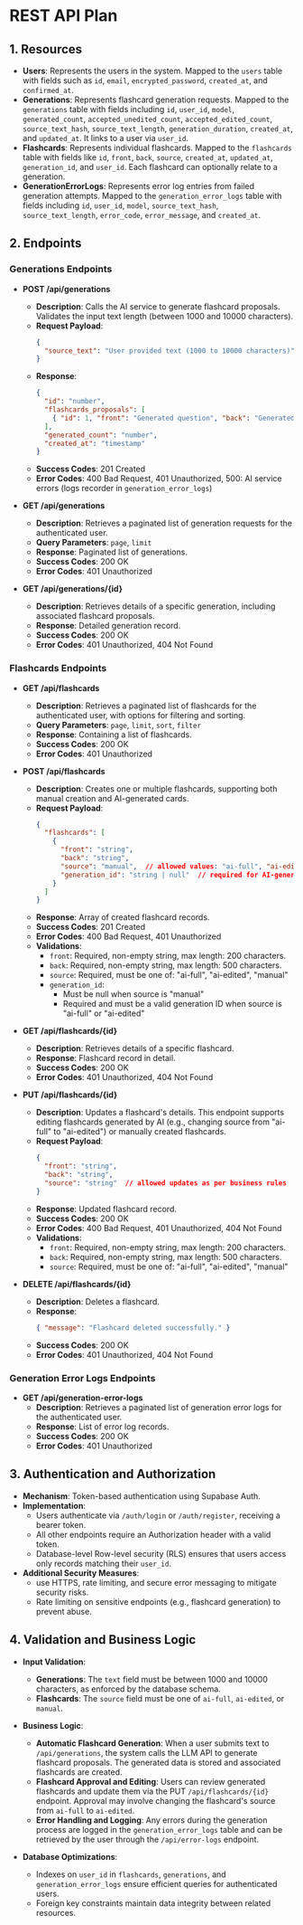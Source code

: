 # REST API Plan

## 1. Resources

- **Users**: Represents the users in the system. Mapped to the `users` table with fields such as `id`, `email`, `encrypted_password`, `created_at`, and `confirmed_at`.
- **Generations**: Represents flashcard generation requests. Mapped to the `generations` table with fields including `id`, `user_id`, `model`, `generated_count`, `accepted_unedited_count`, `accepted_edited_count`, `source_text_hash`, `source_text_length`, `generation_duration`, `created_at`, and `updated_at`. It links to a user via `user_id`.
- **Flashcards**: Represents individual flashcards. Mapped to the `flashcards` table with fields like `id`, `front`, `back`, `source`, `created_at`, `updated_at`, `generation_id`, and `user_id`. Each flashcard can optionally relate to a generation.
- **GenerationErrorLogs**: Represents error log entries from failed generation attempts. Mapped to the `generation_error_logs` table with fields including `id`, `user_id`, `model`, `source_text_hash`, `source_text_length`, `error_code`, `error_message`, and `created_at`.

## 2. Endpoints

### Generations Endpoints

- **POST /api/generations**
  - **Description**: Calls the AI service to generate flashcard proposals. Validates the input text length (between 1000 and 10000 characters).
  - **Request Payload**: 
    ```json
    {
      "source_text": "User provided text (1000 to 10000 characters)"
    }
    ```
  - **Response**: 
    ```json
    {
      "id": "number",
      "flashcards_proposals": [
        { "id": 1, "front": "Generated question", "back": "Generated answer", "source": "ai-full" }
      ],
      "generated_count": "number",
      "created_at": "timestamp"
    }
    ```
  - **Success Codes**: 201 Created
  - **Error Codes**: 400 Bad Request, 401 Unauthorized, 500: AI service errors (logs recorder in `generation_error_logs`)

- **GET /api/generations**
  - **Description**: Retrieves a paginated list of generation requests for the authenticated user.
  - **Query Parameters**: `page`, `limit`
  - **Response**: Paginated list of generations.
  - **Success Codes**: 200 OK
  - **Error Codes**: 401 Unauthorized

- **GET /api/generations/{id}**
  - **Description**: Retrieves details of a specific generation, including associated flashcard proposals.
  - **Response**: Detailed generation record.
  - **Success Codes**: 200 OK
  - **Error Codes**: 401 Unauthorized, 404 Not Found

### Flashcards Endpoints

- **GET /api/flashcards**
  - **Description**: Retrieves a paginated list of flashcards for the authenticated user, with options for filtering and sorting.
  - **Query Parameters**: `page`, `limit`, `sort`, `filter`
  - **Response**: Containing a list of flashcards.
  - **Success Codes**: 200 OK
  - **Error Codes**: 401 Unauthorized

- **POST /api/flashcards**
  - **Description**: Creates one or multiple flashcards, supporting both manual creation and AI-generated cards.
  - **Request Payload**: 
    ```json
    {
      "flashcards": [
        {
          "front": "string",
          "back": "string",
          "source": "manual",  // allowed values: "ai-full", "ai-edited", "manual"
          "generation_id": "string | null"  // required for AI-generated cards
        }
      ]
    }
    ```
  - **Response**: Array of created flashcard records.
  - **Success Codes**: 201 Created
  - **Error Codes**: 400 Bad Request, 401 Unauthorized
  - **Validations**:
    - `front`: Required, non-empty string, max length: 200 characters.
    - `back`: Required, non-empty string, max length: 500 characters.
    - `source`: Required, must be one of: "ai-full", "ai-edited", "manual"
    - `generation_id`:
      - Must be null when source is "manual"
      - Required and must be a valid generation ID when source is "ai-full" or "ai-edited"

- **GET /api/flashcards/{id}**
  - **Description**: Retrieves details of a specific flashcard.
  - **Response**: Flashcard record in detail.
  - **Success Codes**: 200 OK
  - **Error Codes**: 401 Unauthorized, 404 Not Found

- **PUT /api/flashcards/{id}**
  - **Description**: Updates a flashcard's details. This endpoint supports editing flashcards generated by AI (e.g., changing source from "ai-full" to "ai-edited") or manually created flashcards.
  - **Request Payload**: 
    ```json
    {
      "front": "string",
      "back": "string",
      "source": "string"  // allowed updates as per business rules
    }
    ```
  - **Response**: Updated flashcard record.
  - **Success Codes**: 200 OK
  - **Error Codes**: 400 Bad Request, 401 Unauthorized, 404 Not Found
  - **Validations**:
    - `front`: Required, non-empty string, max length: 200 characters.
    - `back`: Required, non-empty string, max length: 500 characters.
    - `source`: Required, must be one of: "ai-full", "ai-edited", "manual"

- **DELETE /api/flashcards/{id}**
  - **Description**: Deletes a flashcard.
  - **Response**: 
    ```json
    { "message": "Flashcard deleted successfully." }
    ```
  - **Success Codes**: 200 OK
  - **Error Codes**: 401 Unauthorized, 404 Not Found

### Generation Error Logs Endpoints

- **GET /api/generation-error-logs**
  - **Description**: Retrieves a paginated list of generation error logs for the authenticated user.
  - **Response**: List of error log records.
  - **Success Codes**: 200 OK
  - **Error Codes**: 401 Unauthorized

## 3. Authentication and Authorization

- **Mechanism**: Token-based authentication using Supabase Auth.
- **Implementation**: 
  - Users authenticate via `/auth/login` or `/auth/register`, receiving a bearer token.
  - All other endpoints require an Authorization header with a valid token.
  - Database-level Row-level security (RLS) ensures that users access only records matching their `user_id`.
- **Additional Security Measures**:
  - use HTTPS, rate limiting, and secure error messaging to mitigate security risks.
  - Rate limiting on sensitive endpoints (e.g., flashcard generation) to prevent abuse.

## 4. Validation and Business Logic

- **Input Validation**:
  - **Generations**: The `text` field must be between 1000 and 10000 characters, as enforced by the database schema.
  - **Flashcards**: The `source` field must be one of `ai-full`, `ai-edited`, or `manual`.
- **Business Logic**:
  - **Automatic Flashcard Generation**: When a user submits text to `/api/generations`, the system calls the LLM API to generate flashcard proposals. The generated data is stored and associated flashcards are created.
  - **Flashcard Approval and Editing**: Users can review generated flashcards and update them via the PUT `/api/flashcards/{id}` endpoint. Approval may involve changing the flashcard's source from `ai-full` to `ai-edited`.
  - **Error Handling and Logging**: Any errors during the generation process are logged in the `generation_error_logs` table and can be retrieved by the user through the `/api/error-logs` endpoint.

- **Database Optimizations**:
  - Indexes on `user_id` in `flashcards`, `generations`, and `generation_error_logs` ensure efficient queries for authenticated users.
  - Foreign key constraints maintain data integrity between related resources.

